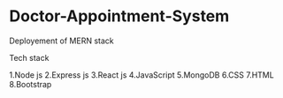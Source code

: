 # Doctor-Appointment-System
Deployement of MERN stack

Tech stack


1.Node js 
2.Express js 
3.React js 
4.JavaScript 
5.MongoDB 
6.CSS 
7.HTML 
8.Bootstrap 
